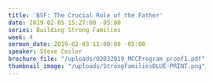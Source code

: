 ```yaml
---
title: 'BSF: The Crucial Role of the Father'
date: 2019-02-05 15:27:00 -05:00
series: Building Strong Families
week: 4
sermon_date: 2019-02-03 11:00:00 -05:00
speaker: Steve Cesler
brochure_file: "/uploads/02032019_MCCProgram_proof1.pdf"
thumbnail_image: "/uploads/StrongFamiliesBLUE-PRINT.png"
---
```


